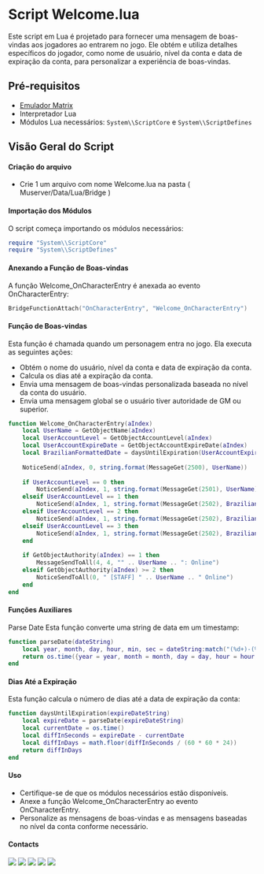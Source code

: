 # Script Welcome.lua

Este script em Lua é projetado para fornecer uma mensagem de boas-vindas aos jogadores ao entrarem no jogo. Ele obtém e utiliza detalhes específicos do jogador, como nome de usuário, nível da conta e data de expiração da conta, para personalizar a experiência de boas-vindas.

## Pré-requisitos

- <a href="https://emulator.matrixsecurity.online/" target="_blank">Emulador Matrix</a>
- Interpretador Lua
- Módulos Lua necessários: `System\\ScriptCore` e `System\\ScriptDefines`

## Visão Geral do Script

#### Criação do arquivo

- Crie 1 um arquivo com nome Welcome.lua na pasta ( Muserver/Data/Lua/Bridge )

#### Importação dos Módulos

O script começa importando os módulos necessários:

```lua
require "System\\ScriptCore"
require "System\\ScriptDefines"
```

#### Anexando a Função de Boas-vindas

A função Welcome_OnCharacterEntry é anexada ao evento OnCharacterEntry:

```lua
BridgeFunctionAttach("OnCharacterEntry", "Welcome_OnCharacterEntry")
```

#### Função de Boas-vindas

Esta função é chamada quando um personagem entra no jogo. Ela executa as seguintes ações:

- Obtém o nome do usuário, nível da conta e data de expiração da conta.
- Calcula os dias até a expiração da conta.
- Envia uma mensagem de boas-vindas personalizada baseada no nível da conta do usuário.
- Envia uma mensagem global se o usuário tiver autoridade de GM ou superior.

```lua
function Welcome_OnCharacterEntry(aIndex)
    local UserName = GetObjectName(aIndex)
    local UserAccountLevel = GetObjectAccountLevel(aIndex)
    local UserAccountExpireDate = GetObjectAccountExpireDate(aIndex)
    local BrazilianFormattedDate = daysUntilExpiration(UserAccountExpireDate)
    
    NoticeSend(aIndex, 0, string.format(MessageGet(2500), UserName))
    
    if UserAccountLevel == 0 then 
        NoticeSend(aIndex, 1, string.format(MessageGet(2501), UserName))
    elseif UserAccountLevel == 1 then
        NoticeSend(aIndex, 1, string.format(MessageGet(2502), BrazilianFormattedDate))
    elseif UserAccountLevel == 2 then
        NoticeSend(aIndex, 1, string.format(MessageGet(2502), BrazilianFormattedDate))
    elseif UserAccountLevel == 3 then
        NoticeSend(aIndex, 1, string.format(MessageGet(2502), BrazilianFormattedDate))
    end
    
    if GetObjectAuthority(aIndex) == 1 then
        MessageSendToAll(4, 4, "" .. UserName .. ": Online")
    elseif GetObjectAuthority(aIndex) >= 2 then
        NoticeSendToAll(0, " [STAFF] " .. UserName .. " Online")   
    end
end
```
#### Funções Auxiliares

Parse Date
Esta função converte uma string de data em um timestamp:

```lua
function parseDate(dateString)
    local year, month, day, hour, min, sec = dateString:match("(%d+)-(%d+)-(%d+) (%d+):(%d+):(%d+)")
    return os.time({year = year, month = month, day = day, hour = hour, min = min, sec = sec})
end
```

#### Dias Até a Expiração

Esta função calcula o número de dias até a data de expiração da conta:

```lua
function daysUntilExpiration(expireDateString)
    local expireDate = parseDate(expireDateString)
    local currentDate = os.time()
    local diffInSeconds = expireDate - currentDate
    local diffInDays = math.floor(diffInSeconds / (60 * 60 * 24))
    return diffInDays
end
```

#### Uso

- Certifique-se de que os módulos necessários estão disponíveis.
- Anexe a função Welcome_OnCharacterEntry ao evento OnCharacterEntry.
- Personalize as mensagens de boas-vindas e as mensagens baseadas no nível da conta conforme necessário.

#### Contacts

<div> 
  <a href="http://www.youtube.com/@WebersonCarlos" target="_blank"><img src="https://img.shields.io/badge/YouTube-FF0000?style=for-the-badge&logo=youtube&logoColor=white" target="_blank"></a>
  <a href="https://www.instagram.com/weberson.code/" target="_blank"><img src="https://img.shields.io/badge/-Instagram-%23E4405F?style=for-the-badge&logo=instagram&logoColor=white" target="_blank"></a>
  <a href="https://discord.gg/j8v3SHQ6NM" target="_blank"><img src="https://img.shields.io/badge/Discord-7289DA?style=for-the-badge&logo=discord&logoColor=white" target="_blank"></a> 
  <a href = "mailto:calinhos_usa@hotmail.com"><img src="https://img.shields.io/badge/-Hotmail-%23333?style=for-the-badge&logo=hotmail&logoColor=white" target="_blank"></a>
  <a href="https://api.whatsapp.com/send?phone=5562996727496" target="_blank"><img src="https://img.shields.io/badge/-Whatsapp-%230077B5?style=for-the-badge&logo=whatsapp&logoColor=white" target="_blank"></a> 
  
</div>
